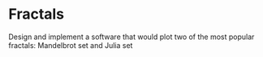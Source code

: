 # Fractals
Design and implement a software that would plot two of the most popular fractals: Mandelbrot set and Julia set
